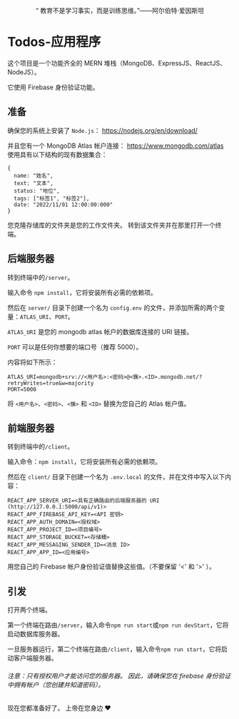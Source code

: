 <p align="center">“ 教育不是学习事实，而是训练思维。”——阿尔伯特·爱因斯坦</p>

# Todos-应用程序  

这个项目是一个功能齐全的 MERN 堆栈（MongoDB、ExpressJS、ReactJS、NodeJS）。  

它使用 Firebase 身份验证功能。 

## 准备  

确保您的系统上安装了 `Node.js`： https://nodejs.org/en/download/  

并且您有一个 MongoDB Atlas 帐户连接： https://www.mongodb.com/atlas  
使用具有以下结构的现有数据集合：  
```
{
  name: "姓名",
  text: "文本",
  status: "地位",
  tags: ["标签1", "标签2"],
  date: "2022/11/01 12:00:00:000"
}
```  

您克隆存储库的文件夹是您的工作文件夹。 转到该文件夹并在那里打开一个终端。  

## 后端服务器  

转到终端中的`/server`。  

输入命令 `npm install`，它将安装所有必需的依赖项。  

然后在 `server/` 目录下创建一个名为 `config.env` 的文件，并添加所需的两个变量：`ATLAS_URI`、`PORT`。  

`ATLAS_URI` 是您的 mongodb atlas 帐户的数据库连接的 URI 链接。  

`PORT` 可以是任何你想要的端口号（推荐 5000）。  

内容将如下所示：  
```
ATLAS_URI=mongodb+srv://<用户名>:<密码>@<簇>.<ID>.mongodb.net/?retryWrites=true&w=majority  
PORT=5000  
```  
将 `<用户名>`、`<密码>`、`<簇>` 和 `<ID>` 替换为您自己的 Atlas 帐户值。  

## 前端服务器  

转到终端中的`/client`。  

输入命令：`npm install`，它将安装所有必需的依赖项。  

然后在 `client/` 目录下创建一个名为 `.env.local` 的文件，并在文件中写入以下内容：  
```
REACT_APP_SERVER_URI=<具有正确路由的后端服务器的 URI (http://127.0.0.1:5000/api/v1)>
REACT_APP_FIREBASE_API_KEY=<API 密钥>
REACT_APP_AUTH_DOMAIN=<授权域>
REACT_APP_PROJECT_ID=<项目编号>
REACT_APP_STORAGE_BUCKET=<存储桶>
REACT_APP_MESSAGING_SENDER_ID=<消息 ID>
REACT_APP_APP_ID=<应用编号>
```  
用您自己的 Firebase 帐户身份验证值替换这些值。（不要保留 '<' 和 '>' ）。  

## 引发  

打开两个终端。  

第一个终端在路由`/server`，输入命令`npm run start`或`npm run devStart`，它将启动数据库服务器。  

一旦服务器运行，第二个终端在路由`/client`，输入命令`npm run start`，它将启动客户端服务器。  

###### 注意：只有授权用户才能访问您的服务器。 因此，请确保您在 firebase 身份验证中拥有帐户（您创建并知道密码）。  

现在您都准备好了。 上帝在您身边 ❤️

